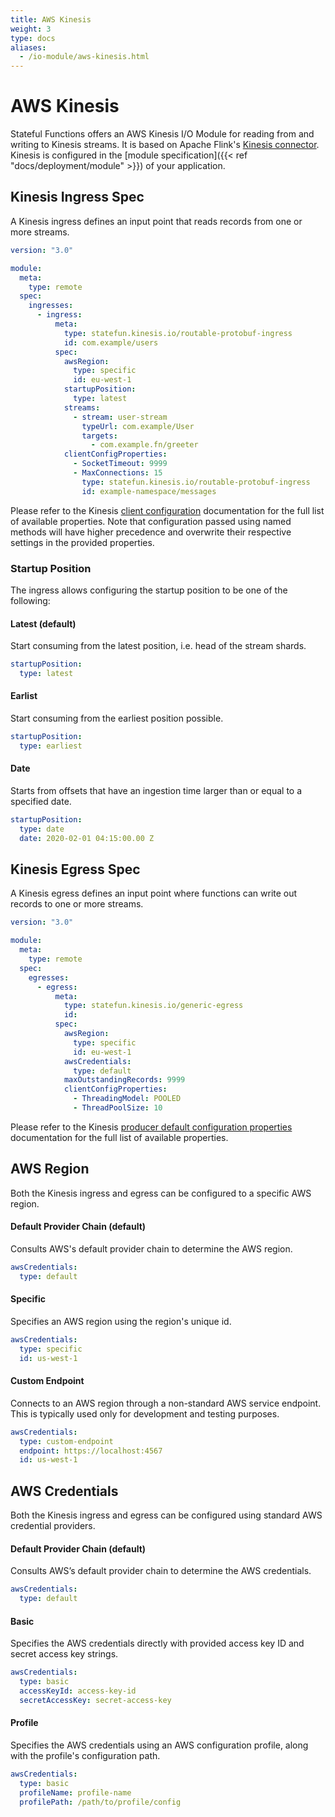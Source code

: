 ```yaml
---
title: AWS Kinesis
weight: 3
type: docs
aliases:
  - /io-module/aws-kinesis.html
---
```

<!--
Licensed to the Apache Software Foundation (ASF) under one
or more contributor license agreements.  See the NOTICE file
distributed with this work for additional information
regarding copyright ownership.  The ASF licenses this file
to you under the Apache License, Version 2.0 (the
"License"); you may not use this file except in compliance
with the License.  You may obtain a copy of the License at

  http://www.apache.org/licenses/LICENSE-2.0

Unless required by applicable law or agreed to in writing,
software distributed under the License is distributed on an
"AS IS" BASIS, WITHOUT WARRANTIES OR CONDITIONS OF ANY
KIND, either express or implied.  See the License for the
specific language governing permissions and limitations
under the License.
-->

# AWS Kinesis


Stateful Functions offers an AWS Kinesis I/O Module for reading from and writing to Kinesis streams.
It is based on Apache Flink's [Kinesis connector](https://ci.apache.org/projects/flink/flink-docs-release-1.10/dev/connectors/kinesis.html).
Kinesis is configured in the [module specification]({{< ref "docs/deployment/module" >}}) of your application.


## Kinesis Ingress Spec

A Kinesis ingress defines an input point that reads records from one or more streams.

```yaml
version: "3.0"

module:
  meta:
    type: remote
  spec:
    ingresses:
      - ingress:
          meta:
            type: statefun.kinesis.io/routable-protobuf-ingress
            id: com.example/users
          spec:
            awsRegion:
              type: specific
              id: eu-west-1
            startupPosition:
              type: latest
            streams:
              - stream: user-stream
                typeUrl: com.example/User
                targets:
                  - com.example.fn/greeter
            clientConfigProperties:
              - SocketTimeout: 9999
              - MaxConnections: 15
                type: statefun.kinesis.io/routable-protobuf-ingress
                id: example-namespace/messages
```

Please refer to the Kinesis [client configuration](https://docs.aws.amazon.com/AWSJavaSDK/latest/javadoc/com/amazonaws/ClientConfiguration.html) documentation for the full list of available properties.
Note that configuration passed using named methods will have higher precedence and overwrite their respective settings in the provided properties.

### Startup Position

The ingress allows configuring the startup position to be one of the following:

#### Latest (default)

Start consuming from the latest position, i.e. head of the stream shards.

```yaml
startupPosition:
  type: latest
```

#### Earlist

Start consuming from the earliest position possible.

```yaml
startupPosition:
  type: earliest
```

#### Date

Starts from offsets that have an ingestion time larger than or equal to a specified date.

```yaml
startupPosition:
  type: date
  date: 2020-02-01 04:15:00.00 Z
```

## Kinesis Egress Spec

A Kinesis egress defines an input point where functions can write out records to one or more streams.

```yaml
version: "3.0"

module:
  meta: 
    type: remote
  spec:
    egresses:
      - egress:
          meta: 
            type: statefun.kinesis.io/generic-egress
            id:
          spec:
            awsRegion:
              type: specific
              id: eu-west-1
            awsCredentials:
              type: default
            maxOutstandingRecords: 9999
            clientConfigProperties:
              - ThreadingModel: POOLED
              - ThreadPoolSize: 10
```

Please refer to the Kinesis [producer default configuration properties](https://github.com/awslabs/amazon-kinesis-producer/blob/master/java/amazon-kinesis-producer-sample/default_config.properties) documentation for the full list of available properties.

## AWS Region

Both the Kinesis ingress and egress can be configured to a specific AWS region.

#### Default Provider Chain (default)

Consults AWS's default provider chain to determine the AWS region.

```yaml
awsCredentials:
  type: default
```

#### Specific

Specifies an AWS region using the region's unique id.

```yaml
awsCredentials:
  type: specific
  id: us-west-1
```

#### Custom Endpoint

Connects to an AWS region through a non-standard AWS service endpoint.
This is typically used only for development and testing purposes.

```yaml
awsCredentials:
  type: custom-endpoint
  endpoint: https://localhost:4567
  id: us-west-1
```

## AWS Credentials

Both the Kinesis ingress and egress can be configured using standard AWS credential providers.

#### Default Provider Chain (default)

Consults AWS’s default provider chain to determine the AWS credentials.

```yaml
awsCredentials:
  type: default
```

#### Basic

Specifies the AWS credentials directly with provided access key ID and secret access key strings.

```yaml
awsCredentials:
  type: basic
  accessKeyId: access-key-id
  secretAccessKey: secret-access-key
```

#### Profile

Specifies the AWS credentials using an AWS configuration profile, along with the profile's configuration path.

```yaml
awsCredentials:
  type: basic
  profileName: profile-name
  profilePath: /path/to/profile/config
```
